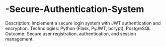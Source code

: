 # -Secure-Authentication-System
Description: Implement a secure login system with JWT authentication and encryption.  Technologies: Python (Flask, PyJWT, bcrypt), PostgreSQL  Outcome: Secure user registration, authentication, and session management.
